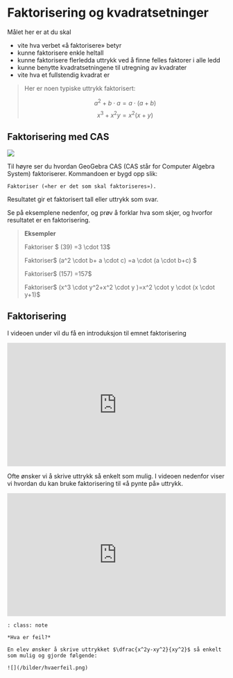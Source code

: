 # Faktorisering og kvadratsetninger

Målet her er at du skal 

* vite hva verbet «å faktorisere» betyr
* kunne faktorisere enkle heltall
* kunne faktorisere flerledda uttrykk ved å finne felles faktorer i alle ledd
* kunne benytte kvadratsetningene til utregning av kvadrater
* vite hva et fullstendig kvadrat er

> Her er noen typiske uttrykk faktorisert: 
>
> $$a^2+b \cdot a=a \cdot (a+b)$$ 
> $$x^3+x^2y=x^2(x+y) $$

## Faktorisering med CAS

![](/bilder/cas1-eksempel.png)

Til høyre ser du hvordan GeoGebra CAS (CAS står for Computer Algebra System) faktoriserer. Kommandoen er bygd opp slik: 
  
    Faktoriser («her er det som skal faktoriseres»). 

Resultatet gir et faktorisert tall eller uttrykk som svar.



Se på eksemplene nedenfor, og prøv å forklar hva som skjer, og hvorfor resultatet er en faktorisering.

> **Eksempler**
>
> Faktoriser $ (39) =3 \cdot 13$
>
> Faktoriser$ (a^2 \cdot b+ a \cdot c) =a \cdot (a \cdot b+c) $
>
> Faktoriser$ (157) =157$
>
> Faktoriser$ (x^3 \cdot y^2+x^2 \cdot y )=x^2 \cdot y  \cdot (x \cdot y+1)$


## Faktorisering

I videoen under vil du få en introduksjon til emnet faktorisering

<div style="padding:56.6% 0 0 0;position:relative;"><iframe src="https://player.vimeo.com/video/291458426?h=83f69c1754&title=0&byline=0&portrait=0" style="position:absolute;top:0;left:0;width:100%;height:100%;" frameborder="0" allow="autoplay; fullscreen; picture-in-picture" allowfullscreen></iframe></div><script src="https://player.vimeo.com/api/player.js"></script>

Ofte ønsker vi å skrive uttrykk så enkelt som mulig. I videoen nedenfor viser vi hvordan du kan bruke faktorisering til «å pynte på» uttrykk.

<div style="padding:56.25% 0 0 0;position:relative;"><iframe src="https://player.vimeo.com/video/339084221?h=0ec05140f7&title=0&byline=0&portrait=0" style="position:absolute;top:0;left:0;width:100%;height:100%;" frameborder="0" allow="autoplay; fullscreen; picture-in-picture" allowfullscreen></iframe></div><script src="https://player.vimeo.com/api/player.js"></script>

```{admonition} Oppgave 1
: class: note

*Hva er feil?*

En elev ønsker å skrive uttrykket $\dfrac{x^2y-xy^2}{xy^2}$ så enkelt som mulig og gjorde følgende:

![](/bilder/hvaerfeil.png)

```



